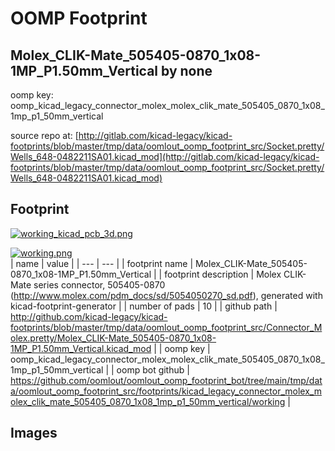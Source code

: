 # OOMP Footprint  
## Molex_CLIK-Mate_505405-0870_1x08-1MP_P1.50mm_Vertical  by none  
  
oomp key: oomp_kicad_legacy_connector_molex_molex_clik_mate_505405_0870_1x08_1mp_p1_50mm_vertical  
  
source repo at: [http://gitlab.com/kicad-legacy/kicad-footprints/blob/master/tmp/data/oomlout_oomp_footprint_src/Socket.pretty/Wells_648-0482211SA01.kicad_mod](http://gitlab.com/kicad-legacy/kicad-footprints/blob/master/tmp/data/oomlout_oomp_footprint_src/Socket.pretty/Wells_648-0482211SA01.kicad_mod)  
## Footprint  
  
[![working_kicad_pcb_3d.png](working_kicad_pcb_3d_600.png)](working_kicad_pcb_3d.png)  
  
[![working.png](working_600.png)](working.png)  
| name | value | 
| --- | --- | 
| footprint name | Molex_CLIK-Mate_505405-0870_1x08-1MP_P1.50mm_Vertical | 
| footprint description | Molex CLIK-Mate series connector, 505405-0870 (http://www.molex.com/pdm_docs/sd/5054050270_sd.pdf), generated with kicad-footprint-generator | 
| number of pads | 10 | 
| github path | http://github.com/kicad-legacy/kicad-footprints/blob/master/tmp/data/oomlout_oomp_footprint_src/Connector_Molex.pretty/Molex_CLIK-Mate_505405-0870_1x08-1MP_P1.50mm_Vertical.kicad_mod | 
| oomp key | oomp_kicad_legacy_connector_molex_molex_clik_mate_505405_0870_1x08_1mp_p1_50mm_vertical | 
| oomp bot github | https://github.com/oomlout/oomlout_oomp_footprint_bot/tree/main/tmp/data/oomlout_oomp_footprint_src/footprints/kicad_legacy_connector_molex_molex_clik_mate_505405_0870_1x08_1mp_p1_50mm_vertical/working | 
## Images  
